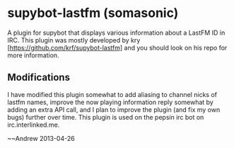 supybot-lastfm (somasonic)
==========================

A plugin for supybot that displays various information about a LastFM ID in IRC. This plugin was mostly developed by kry [https://github.com/krf/supybot-lastfm] and you should look on his repo for more information.

Modifications
------------

I have modified this plugin somewhat to add aliasing to channel nicks of lastfm names, improve the now playing information reply somewhat by adding an extra API call, and I plan to improve the plugin (and fix my own bugs) further over time. This plugin is used on the pepsin irc bot on irc.interlinked.me.

~~Andrew 2013-04-26
